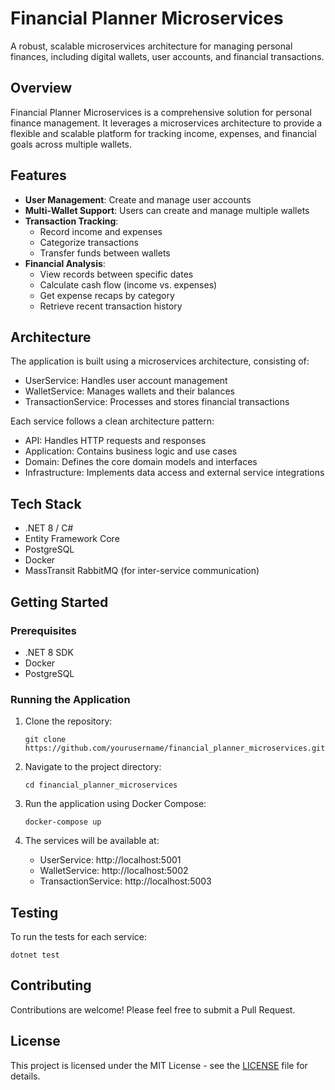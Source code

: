# Financial Planner Microservices

A robust, scalable microservices architecture for managing personal finances, including digital wallets, user accounts, and financial transactions.

## Overview

Financial Planner Microservices is a comprehensive solution for personal finance management. It leverages a microservices architecture to provide a flexible and scalable platform for tracking income, expenses, and financial goals across multiple wallets.

## Features

- **User Management**: Create and manage user accounts
- **Multi-Wallet Support**: Users can create and manage multiple wallets
- **Transaction Tracking**: 
  - Record income and expenses
  - Categorize transactions
  - Transfer funds between wallets
- **Financial Analysis**:
  - View records between specific dates
  - Calculate cash flow (income vs. expenses)
  - Get expense recaps by category
  - Retrieve recent transaction history

## Architecture

The application is built using a microservices architecture, consisting of:

- UserService: Handles user account management
- WalletService: Manages wallets and their balances
- TransactionService: Processes and stores financial transactions

Each service follows a clean architecture pattern:
- API: Handles HTTP requests and responses
- Application: Contains business logic and use cases
- Domain: Defines the core domain models and interfaces
- Infrastructure: Implements data access and external service integrations

## Tech Stack

- .NET 8 / C#
- Entity Framework Core
- PostgreSQL
- Docker
- MassTransit RabbitMQ (for inter-service communication)

## Getting Started

### Prerequisites

- .NET 8 SDK
- Docker
- PostgreSQL

### Running the Application

1. Clone the repository:
   ```
   git clone https://github.com/yourusername/financial_planner_microservices.git
   ```

2. Navigate to the project directory:
   ```
   cd financial_planner_microservices
   ```

3. Run the application using Docker Compose:
   ```
   docker-compose up
   ```

4. The services will be available at:
   - UserService: http://localhost:5001
   - WalletService: http://localhost:5002
   - TransactionService: http://localhost:5003

## Testing

To run the tests for each service:

```
dotnet test
```

## Contributing

Contributions are welcome! Please feel free to submit a Pull Request.

## License

This project is licensed under the MIT License - see the [LICENSE](LICENSE) file for details.
